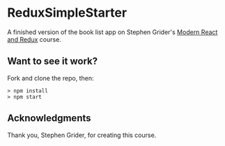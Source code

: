# ReduxSimpleStarter

A finished version of the book list app on Stephen Grider's [Modern React and Redux](https://www.udemy.com/react-redux/) course.

## Want to see it work?

Fork and clone the repo, then:

```
> npm install
> npm start
```

## Acknowledgments

Thank you, Stephen Grider, for creating this course.
